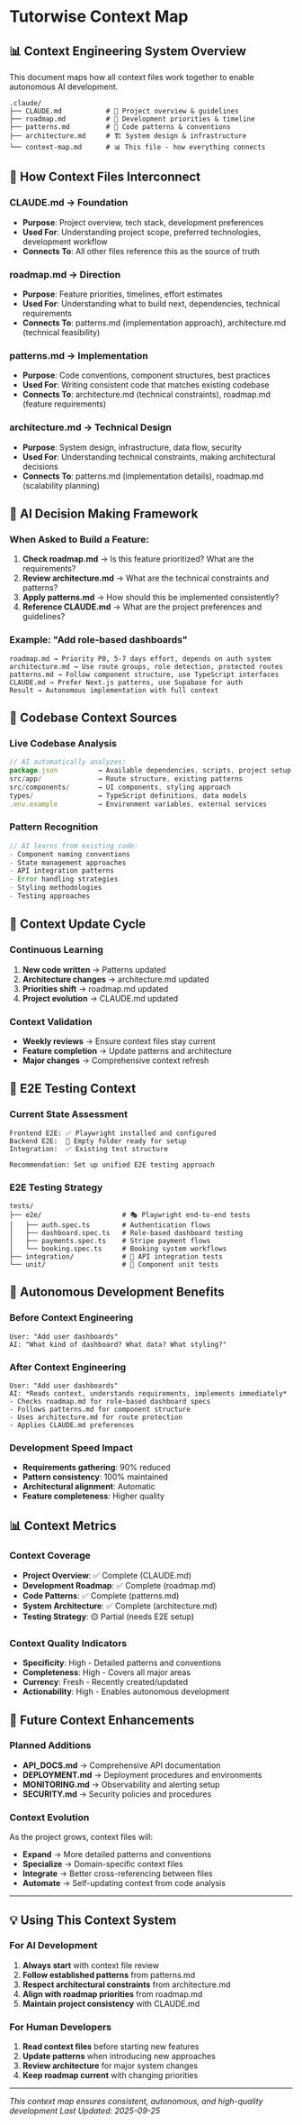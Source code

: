 # Tutorwise Context Map

## 📊 **Context Engineering System Overview**

This document maps how all context files work together to enable autonomous AI development.

```
.claude/
├── CLAUDE.md           # 🎯 Project overview & guidelines
├── roadmap.md          # 🚀 Development priorities & timeline
├── patterns.md         # 🧩 Code patterns & conventions
├── architecture.md     # 🏗️ System design & infrastructure
└── context-map.md      # 📊 This file - how everything connects
```

## 🔗 **How Context Files Interconnect**

### **CLAUDE.md** → Foundation
- **Purpose**: Project overview, tech stack, development preferences
- **Used For**: Understanding project scope, preferred technologies, development workflow
- **Connects To**: All other files reference this as the source of truth

### **roadmap.md** → Direction
- **Purpose**: Feature priorities, timelines, effort estimates
- **Used For**: Understanding what to build next, dependencies, technical requirements
- **Connects To**: patterns.md (implementation approach), architecture.md (technical feasibility)

### **patterns.md** → Implementation
- **Purpose**: Code conventions, component structures, best practices
- **Used For**: Writing consistent code that matches existing codebase
- **Connects To**: architecture.md (technical constraints), roadmap.md (feature requirements)

### **architecture.md** → Technical Design
- **Purpose**: System design, infrastructure, data flow, security
- **Used For**: Understanding technical constraints, making architectural decisions
- **Connects To**: patterns.md (implementation details), roadmap.md (scalability planning)

## 🎯 **AI Decision Making Framework**

### **When Asked to Build a Feature:**

1. **Check roadmap.md** → Is this feature prioritized? What are the requirements?
2. **Review architecture.md** → What are the technical constraints and patterns?
3. **Apply patterns.md** → How should this be implemented consistently?
4. **Reference CLAUDE.md** → What are the project preferences and guidelines?

### **Example: "Add role-based dashboards"**

```
roadmap.md → Priority P0, 5-7 days effort, depends on auth system
architecture.md → Use route groups, role detection, protected routes
patterns.md → Follow component structure, use TypeScript interfaces
CLAUDE.md → Prefer Next.js patterns, use Supabase for auth
Result → Autonomous implementation with full context
```

## 📁 **Codebase Context Sources**

### **Live Codebase Analysis**
```javascript
// AI automatically analyzes:
package.json          → Available dependencies, scripts, project setup
src/app/              → Route structure, existing patterns
src/components/       → UI components, styling approach
types/                → TypeScript definitions, data models
.env.example          → Environment variables, external services
```

### **Pattern Recognition**
```javascript
// AI learns from existing code:
- Component naming conventions
- State management approaches
- API integration patterns
- Error handling strategies
- Styling methodologies
- Testing approaches
```

## 🔄 **Context Update Cycle**

### **Continuous Learning**
1. **New code written** → Patterns updated
2. **Architecture changes** → architecture.md updated
3. **Priorities shift** → roadmap.md updated
4. **Project evolution** → CLAUDE.md updated

### **Context Validation**
- **Weekly reviews** → Ensure context files stay current
- **Feature completion** → Update patterns and architecture
- **Major changes** → Comprehensive context refresh

## 🚀 **E2E Testing Context**

### **Current State Assessment**
```
Frontend E2E: ✅ Playwright installed and configured
Backend E2E:  📁 Empty folder ready for setup
Integration:  ✅ Existing test structure

Recommendation: Set up unified E2E testing approach
```

### **E2E Testing Strategy**
```
tests/
├── e2e/                    # 🎭 Playwright end-to-end tests
│   ├── auth.spec.ts        # Authentication flows
│   ├── dashboard.spec.ts   # Role-based dashboard testing
│   ├── payments.spec.ts    # Stripe payment flows
│   └── booking.spec.ts     # Booking system workflows
├── integration/            # 🔗 API integration tests
└── unit/                   # 🧪 Component unit tests
```

## 🎯 **Autonomous Development Benefits**

### **Before Context Engineering**
```
User: "Add user dashboards"
AI: "What kind of dashboard? What data? What styling?"
```

### **After Context Engineering**
```
User: "Add user dashboards"
AI: *Reads context, understands requirements, implements immediately*
- Checks roadmap.md for role-based dashboard specs
- Follows patterns.md for component structure
- Uses architecture.md for route protection
- Applies CLAUDE.md preferences
```

### **Development Speed Impact**
- **Requirements gathering**: 90% reduced
- **Pattern consistency**: 100% maintained
- **Architectural alignment**: Automatic
- **Feature completeness**: Higher quality

## 📊 **Context Metrics**

### **Context Coverage**
- **Project Overview**: ✅ Complete (CLAUDE.md)
- **Development Roadmap**: ✅ Complete (roadmap.md)
- **Code Patterns**: ✅ Complete (patterns.md)
- **System Architecture**: ✅ Complete (architecture.md)
- **Testing Strategy**: 🟡 Partial (needs E2E setup)

### **Context Quality Indicators**
- **Specificity**: High - Detailed patterns and conventions
- **Completeness**: High - Covers all major areas
- **Currency**: Fresh - Recently created/updated
- **Actionability**: High - Enables autonomous development

## 🔮 **Future Context Enhancements**

### **Planned Additions**
- **API_DOCS.md** → Comprehensive API documentation
- **DEPLOYMENT.md** → Deployment procedures and environments
- **MONITORING.md** → Observability and alerting setup
- **SECURITY.md** → Security policies and procedures

### **Context Evolution**
As the project grows, context files will:
- **Expand** → More detailed patterns and conventions
- **Specialize** → Domain-specific context files
- **Integrate** → Better cross-referencing between files
- **Automate** → Self-updating context from code analysis

---

## 💡 **Using This Context System**

### **For AI Development**
1. **Always start** with context file review
2. **Follow established patterns** from patterns.md
3. **Respect architectural constraints** from architecture.md
4. **Align with roadmap priorities** from roadmap.md
5. **Maintain project consistency** with CLAUDE.md

### **For Human Developers**
1. **Read context files** before starting new features
2. **Update patterns** when introducing new approaches
3. **Review architecture** for major system changes
4. **Keep roadmap current** with changing priorities

---

*This context map ensures consistent, autonomous, and high-quality development*
*Last Updated: 2025-09-25*
